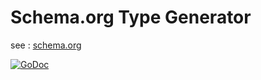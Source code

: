 # Schema.org Type Generator

see : [schema.org](https://schema.org)

[![GoDoc](https://godoc.org/github.com/romainmenke/schema-org-gen/schemaorg?status.svg)](https://godoc.org/github.com/romainmenke/schema-org-gen/schemaorg)
